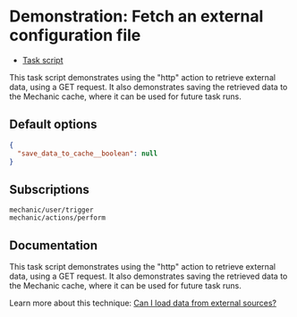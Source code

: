 # Demonstration: Fetch an external configuration file

* [Task script](./script.liquid)

This task script demonstrates using the "http" action to retrieve external data, using a GET request. It also demonstrates saving the retrieved data to the Mechanic cache, where it can be used for future task runs.

## Default options

```json
{
  "save_data_to_cache__boolean": null
}
```

## Subscriptions

```liquid
mechanic/user/trigger
mechanic/actions/perform
```

## Documentation

This task script demonstrates using the "http" action to retrieve external data, using a GET request. It also demonstrates saving the retrieved data to the Mechanic cache, where it can be used for future task runs.

Learn more about this technique: [Can I load data from external sources?](https://docs.usemechanic.com/article/460-can-i-load-data-from-external-sources)
